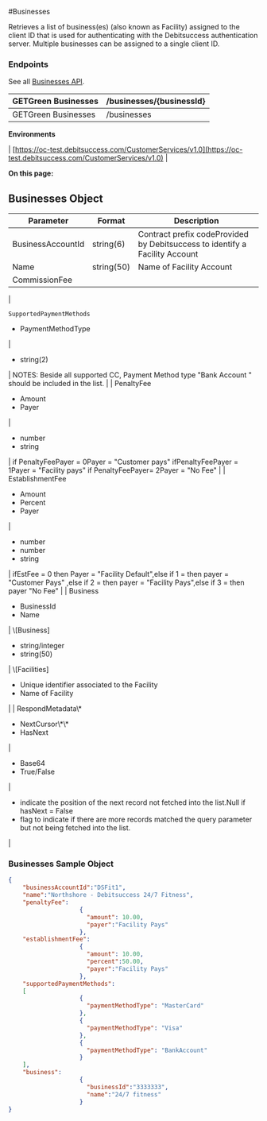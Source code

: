 #Businesses

Retrieves a list of business(es) (also known as Facility) assigned to the client ID that is used for authenticating with the Debitsuccess authentication server. Multiple businesses can be assigned to a single client ID.


### Endpoints
See all [Businesses API](https://oc-debitsuccess.portal.azure-api.net/docs/services/Mock/operations/organisation?&tags=Businesses&groupBy=tag).



| GETGreen Businesses | /businesses/{businessId} | 
|  --- |  --- | 
| GETGreen Businesses | /businesses | 

 **Environments** 



| [https://oc-test.debitsuccess.com/CustomerServices/v1.0](https://oc-test.debitsuccess.com/CustomerServices/v1.0) | 

 **On this page:** 


## Businesses Object


|  **Parameter**  |  **Format**  |  **Description**  | 
|  --- |  --- |  --- | 
| BusinessAccountId | string(6) | Contract prefix codeProvided by Debitsuccess to identify a Facility Account | 
| Name | string(50) | Name of Facility Account | 
| CommissionFee |  |  | 
| 
```
SupportedPaymentMethods
```
<ul><li>PaymentMethodType

</li></ul> | <ul><li>string(2)

</li></ul> | NOTES: Beside all supported CC, Payment Method type "Bank Account " should be included in the list. | 
| PenaltyFee<ul><li>Amount

</li><li>Payer

</li></ul> | <ul><li>number

</li><li>string

</li></ul> |     if PenaltyFeePayer = 0Payer = "Customer pays" ifPenaltyFeePayer = 1Payer = "Facility pays"     if PenaltyFeePayer= 2Payer = "No Fee" | 
| EstablishmentFee<ul><li>Amount

</li><li>Percent

</li><li>Payer

</li></ul> | <ul><li>number

</li><li>number

</li><li>string

</li></ul> | ifEstFee = 0 then Payer = "Facility Default",else if 1 = then payer = "Customer Pays" ,else if 2 = then payer = "Facility Pays",else if 3 = then payer "No Fee" | 
| Business<ul><li>BusinessId

</li><li>Name

</li></ul> | \[Business]<ul><li>string/integer

</li><li>string(50)

</li></ul> | \[Facilities]<ul><li>Unique identifier associated to the Facility

</li><li>Name of Facility

</li></ul> | 
| RespondMetadata\*<ul><li>NextCursor\*\*

</li><li>HasNext

</li></ul> | <ul><li>Base64

</li><li>True/False

</li></ul> | <ul><li>indicate the position of the next record not fetched into the list.Null if hasNext = False

</li><li>flag to indicate if there are more records matched the query parameter but not being fetched into the list.

</li></ul> | 


### Businesses Sample Object

```json
{
	"businessAccountId":"DSFit1",
	"name":"Northshore - Debitsuccess 24/7 Fitness",
	"penaltyFee":
					{
					  "amount": 10.00,
					  "payer":"Facility Pays"
					},
	"establishmentFee":
					{
					  "amount": 10.00,
					  "percent":50.00,
					  "payer":"Facility Pays"
					},
	"supportedPaymentMethods":
	[
					{
					  "paymentMethodType": "MasterCard"
					},
					{
					  "paymentMethodType": "Visa"
					},
					{
					  "paymentMethodType": "BankAccount"
					}
	],
	"business":
					{
					  "businessId":"3333333",
					  "name":"24/7 fitness"
					}
}

```

